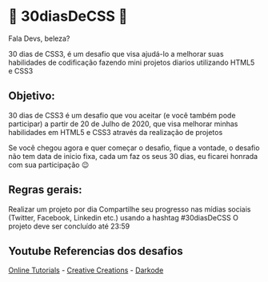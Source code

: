 <h1>🚀 30diasDeCSS 🚀</h1>
Fala Devs, beleza? 

30 dias de CSS3, é um desafio que visa ajudá-lo a melhorar suas habilidades de codificação fazendo mini projetos diarios utilizando HTML5 e CSS3

<h2>Objetivo:</h2>

30 dias de CSS3 é um desafio que vou aceitar (e você também pode participar) a partir de 20 de Julho de 2020, que visa melhorar minhas habilidades em HTML5 e CSS3 através da realização de projetos

Se você chegou agora e quer começar o desafio, fique a vontade, o desafio não tem data de inicio fixa, cada um faz os seus 30 dias, eu ficarei honrada com sua participação 😉

<h2>Regras gerais:</h2>

Realizar um projeto por dia
Compartilhe seu progresso nas mídias sociais (Twitter, Facebook, Linkedin etc.) usando a hashtag #30diasDeCSS
O projeto deve ser concluído até 23:59

<h2>Youtube Referencias dos desafios</h2>
<a href="https://www.youtube.com/channel/UCbwXnUipZsLfUckBPsC7Jog" target="_blank">Online Tutorials</a> - <a href="https://www.youtube.com/channel/UCOKmVksbzoKJKmtu7rlEM1A" target="_blank">Creative Creations</a> - <a href="https://www.youtube.com/channel/UCD3KVjbb7aq2OiOffuungzw" target="_blank">Darkode</a>
